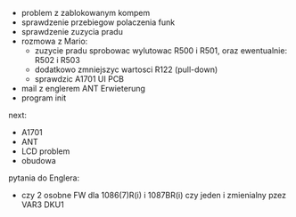- problem z zablokowanym kompem
- sprawdzenie przebiegow polaczenia funk
- sprawdzenie zuzycia pradu
- rozmowa z Mario:
	- zuzycie pradu sprobowac wylutowac R500 i R501, oraz ewentualnie: R502 i R503
	- dodatkowo zmniejszyc wartosci R122 (pull-down)
	- sprawdzic A1701 UI PCB
- mail z englerem ANT Erwieterung
- program init


next:
- A1701
- ANT
- LCD problem
- obudowa


pytania do Englera:
- czy 2 osobne FW dla 1086(7)R(i) i 1087BR(i) czy jeden i zmienialny pzez VAR3 DKU1


